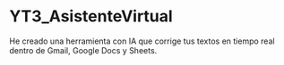 # YT3_AsistenteVirtual
He creado una herramienta con IA que corrige tus textos en tiempo real dentro de Gmail, Google Docs y Sheets.
